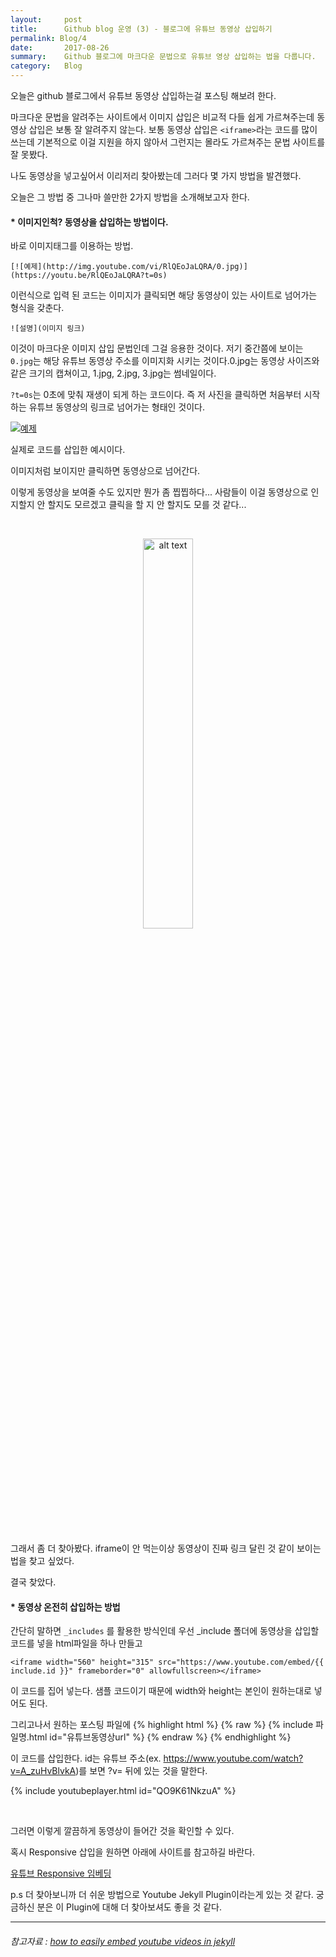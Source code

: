 ```yaml
---
layout:     post
title:      Github blog 운영 (3) - 블로그에 유튜브 동영상 삽입하기  
permalink: Blog/4
date:       2017-08-26
summary:    Github 블로그에 마크다운 문법으로 유튜브 영상 삽입하는 법을 다룹니다.
category: 	Blog
---
```


오늘은 github 블로그에서 유튜브 동영상 삽입하는걸 포스팅 해보려 한다.

마크다운 문법을 알려주는 사이트에서 이미지 삽입은 비교적 다들 쉽게 가르쳐주는데 동영상 삽입은 보통 잘 알려주지 않는다. 보통 동영상 삽입은 `<iframe>`라는 코드를 많이 쓰는데 기본적으로 이걸 지원을 하지 않아서 그런지는 몰라도 가르쳐주는 문법 사이트를 잘 못봤다. 

나도 동영상을 넣고싶어서 이리저리 찾아봤는데 그러다 몇 가지 방법을 발견했다. 

오늘은 그 방법 중 그나마 쓸만한 2가지 방법을 소개해보고자 한다. 

#### * 이미지인척? 동영상을 삽입하는 방법이다. 

바로 이미지태그를 이용하는 방법. 

``` 
[![예제](http://img.youtube.com/vi/RlQEoJaLQRA/0.jpg)](https://youtu.be/RlQEoJaLQRA?t=0s) 

```
이런식으로 입력 된 코드는 이미지가 클릭되면 해당 동영상이 있는 사이트로 넘어가는 형식을 갖춘다. 

`![설명](이미지 링크)`

이것이 마크다운 이미지 삽입 문법인데 그걸 응용한 것이다. 저기 중간쯤에 보이는 `0.jpg`는 해당 유튜브 동영상 주소를 이미지화 시키는 것이다.0.jpg는 동영상 사이즈와 같은 크기의 캡쳐이고, 1.jpg, 2.jpg, 3.jpg는 썸네일이다.

`?t=0s`는 0초에 맞춰 재생이 되게 하는 코드이다. 즉 저 사진을 클릭하면 처음부터 시작하는 유튜브 동영상의 링크로 넘어가는 형태인 것이다. 

[![예제](http://img.youtube.com/vi/RlQEoJaLQRA/0.jpg)](https://youtu.be/RlQEoJaLQRA?t=0s) 

실제로 코드를 삽입한 예시이다. 

이미지처럼 보이지만 클릭하면 동영상으로 넘어간다. 

이렇게 동영상을 보여줄 수도 있지만 뭔가 좀 찝찝하다... 사람들이 이걸 동영상으로 인지할지 안 할지도 모르겠고 클릭을 할 지 안 할지도 모를 것 같다...

<br>

<p align ="middle">	
 <img src="http://1.234.27.27/Exo/AppImg3/e11295319.png" alt="alt text" width = "40%">
</p>

<br>

그래서 좀 더 찾아봤다. iframe이 안 먹는이상 동영상이 진짜 링크 달린 것 같이 보이는 법을 찾고 싶었다.

결국 찾았다.

#### * 동영상 온전히 삽입하는 방법

간단히 말하면 `_includes` 를 활용한 방식인데 우선 _include 폴더에 동영상을 삽입할 코드를 넣을 html파일을 하나 만들고

```
<iframe width="560" height="315" src="https://www.youtube.com/embed/{{ include.id }}" frameborder="0" allowfullscreen></iframe>
```

이 코드를 집어 넣는다. 샘플 코드이기 때문에 width와 height는 본인이 원하는대로 넣어도 된다. 

그리고나서 원하는 포스팅 파일에 
{% highlight html %} {% raw %} {% include 파일명.html id="유튜브동영상url" %} {% endraw %} {% endhighlight %}

이 코드를 삽입한다. 
id는 유튜브 주소(ex. https://www.youtube.com/watch?v=A_zuHvBlvkA)를 보면 ?v= 뒤에 있는 것을 말한다.

{% include youtubeplayer.html id="QO9K61NkzuA" %}

<br>

그러면 이렇게 깔끔하게 동영상이 들어간 것을 확인할 수 있다.

혹시 Responsive 삽입을 원하면 아래에 사이트를 참고하길 바란다.

[유튜브 Responsive 임베딩](http://www.halryang.net/embed-youtube-responsively/)

p.s 더 찾아보니까 더 쉬운 방법으로 Youtube Jekyll Plugin이라는게 있는 것 같다. 궁금하신 분은 이 Plugin에 대해 더 찾아보셔도 좋을 것 같다.


- - - 

###### 참고자료 : [how to easily embed youtube videos in jekyll](http://www.adamwadeharris.com/how-to-easily-embed-youtube-videos-in-jekyll-sites-without-a-plugin/)